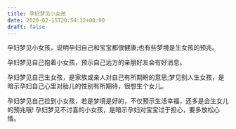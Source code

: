 ```yaml
---
title: 孕妇梦见小女孩
date: 2020-02-15T20:54:12+08:00
draft: false
---
```


孕妇梦见小女孩，说明孕妇自己和宝宝都很健康;也有些梦境是生女孩的预兆。

孕妇梦见自己抱着小女孩，预示自己远方的亲朋好友会有好消息。

孕妇梦见自己生女孩，是家族或亲人对自己有所期盼的意思;梦见别人生女孩，是暗示孕妇自己心里对胎儿的性别有所期待，很想生个女儿。

孕妇梦见自己捡到小女孩，若是梦境是好的，不仅预示生活幸福，还多是会生女儿的预兆哦!
孕妇梦见不讨喜的小女孩，是暗示孕妇对宝宝过于担心，要多放松心情。
